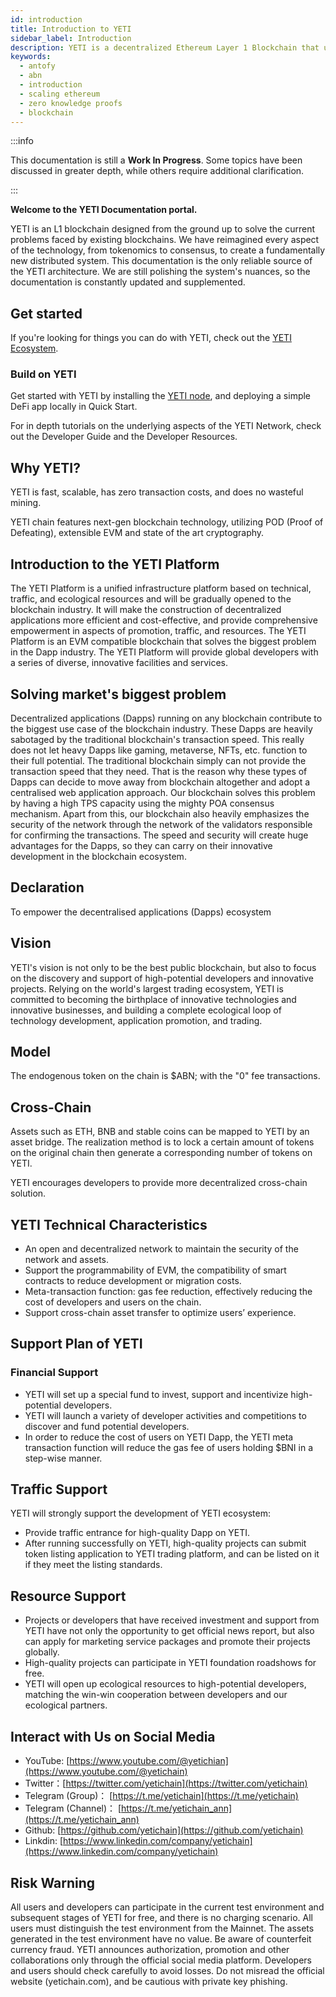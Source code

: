 ```yaml
---
id: introduction
title: Introduction to YETI
sidebar_label: Introduction
description: YETI is a decentralized Ethereum Layer 1 Blockchain that uses cryptographic proofs to offer validity and quick finality to off-chain transaction computation.
keywords:
  - antofy
  - abn
  - introduction
  - scaling ethereum
  - zero knowledge proofs
  - blockchain
---
```


:::info

This documentation is still a **Work In Progress**. Some topics have been discussed in greater depth, while others require additional clarification.

:::

**Welcome to the YETI Documentation portal.**

YETI is an L1 blockchain designed from the ground up to solve the current problems faced by existing blockchains. We have reimagined every aspect of the technology, from tokenomics to consensus, to create a fundamentally new distributed system.
This documentation is the only reliable source of the YETI architecture. We are still polishing the system's nuances, so the documentation is constantly updated and supplemented.

## Get started

If you're looking for things you can do with YETI, check out the [YETI Ecosystem](https://yetichain.com).

### Build on YETI

Get started with YETI by installing the [YETI node](https://yetichain.com), and deploying a simple DeFi app locally in Quick Start.

For in depth tutorials on the underlying aspects of the YETI Network, check out the Developer Guide and the Developer Resources.


## Why YETI?

YETI is fast, scalable, has zero transaction costs, and does no wasteful mining.

YETI chain features next-gen blockchain technology, utilizing POD (Proof of Defeating), extensible EVM and state of the art cryptography.

## Introduction to the YETI Platform
The YETI Platform is a unified infrastructure platform based on technical, traffic, and ecological resources and will be gradually opened to the blockchain industry. It will make the construction of decentralized applications more efficient and cost-effective, and provide comprehensive empowerment in aspects of promotion, traffic, and resources. The YETI Platform is an EVM compatible blockchain that solves the biggest problem in the Dapp industry. The YETI Platform will provide global developers with a series of diverse, innovative facilities and services.

## Solving market's biggest problem
Decentralized applications (Dapps) running on any blockchain contribute to the biggest use case of the blockchain industry. These Dapps are heavily sabotaged by the traditional blockchain's transaction speed. This really does not let heavy Dapps like gaming, metaverse, NFTs, etc. function to their full potential. The traditional blockchain simply can not provide the transaction speed that they need. That is the reason why these types of Dapps can decide to move away from blockchain altogether and adopt a centralised web application approach. Our blockchain solves this problem by having a high TPS capacity using the mighty POA consensus mechanism. Apart from this, our blockchain also heavily emphasizes the security of the network through the network of the validators responsible for confirming the transactions. The speed and security will create huge advantages for the Dapps, so they can carry on their innovative development in the blockchain ecosystem.

## Declaration
To empower the decentralised applications (Dapps) ecosystem

## Vision
YETI's vision is not only to be the best public blockchain, but also to focus on the discovery and support of high-potential developers and innovative projects. Relying on the world's largest trading ecosystem, YETI is committed to becoming the birthplace of innovative technologies and innovative businesses, and building a complete ecological loop of technology development, application promotion, and trading.

## Model
The endogenous token on the chain is $ABN; with the "0" fee transactions.

## Cross-Chain
Assets such as ETH, BNB and stable coins can be mapped to YETI by an asset bridge. The realization method is to lock a certain amount of tokens on the original chain then generate a corresponding number of tokens on YETI.

YETI encourages developers to provide more decentralized cross-chain solution.

## YETI Technical Characteristics
- An open and decentralized network to maintain the security of the network and assets.
- Support the programmability of EVM, the compatibility of smart contracts to reduce development or migration costs.
- Meta-transaction function: gas fee reduction, effectively reducing the cost of developers and users on the chain.
- Support cross-chain asset transfer to optimize users’ experience.

## Support Plan of YETI

### Financial Support
- YETI will set up a special fund to invest, support and incentivize high-potential developers.
- YETI will launch a variety of developer activities and competitions to discover and fund potential developers.
- In order to reduce the cost of users on YETI Dapp, the YETI meta transaction function will reduce the gas fee of users holding $BNI in a step-wise manner.

## Traffic Support
YETI will strongly support the development of YETI ecosystem:

 - Provide traffic entrance for high-quality Dapp on YETI.
- After running successfully on YETI, high-quality projects can submit token listing application to YETI trading platform, and can be listed on it if they meet the listing standards.

## Resource Support
- Projects or developers that have received investment and support from YETI have not only the opportunity to get official news report, but also can apply for marketing service packages and promote their projects globally.
- High-quality projects can participate in YETI foundation roadshows for free.
- YETI will open up ecological resources to high-potential developers, matching the win-win cooperation between developers and our ecological partners.

## Interact with Us on Social Media
- YouTube: [https://www.youtube.com/@yetichian](https://www.youtube.com/@yetichain)
- Twitter：[https://twitter.com/yetichain](https://twitter.com/yetichain)
- Telegram (Group)： [https://t.me/yetichain](https://t.me/yetichain)
- Telegram (Channel)： [https://t.me/yetichain_ann](https://t.me/yetichain_ann)
- Github: [https://github.com/yetichain](https://github.com/yetichain)
- Linkdin: [https://www.linkedin.com/company/yetichain](https://www.linkedin.com/company/yetichain)

## Risk Warning
All users and developers can participate in the current test environment and subsequent stages of YETI for free, and there is no charging scenario.
All users must distinguish the test environment from the Mainnet. The assets generated in the test environment have no value. Be aware of counterfeit currency fraud.
YETI announces authorization, promotion and other collaborations only through the official social media platform. Developers and users should check carefully to avoid losses.
Do not misread the official website (yetichain.com), and be cautious with private key phishing.
